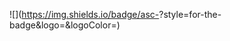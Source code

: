 ![<Badge Name>](https://img.shields.io/badge/asc-<Background Color>?style=for-the-badge&logo=<Icon Name>&logoColor=<Logo Color>)
